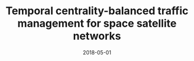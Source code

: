 ---
title: "Temporal centrality-balanced traffic management for space satellite networks"
authors:
- Zhang Zeqi
- Jiang Chunxiao
- Guo Song
- Qian Yi
- Ren Yong

date: "2018-05-01"
doi: ""

# Publication type.
# 1 = Conference paper; 2 = Journal article;
# 3 = Preprint Paper; 4 = Report; 5 = Book; 6 = Book section;
# 7 = Thesis; 8 = Patent
publication_types: ["2"]

# Publication name and optional abbreviated publication name.
publication: "*IEEE Transactions on Vehicular Technology*"
publication_short: "TVT"

url_pdf: https://ieeexplore.ieee.org/abstract/document/8241411
# url_code: ''
# url_dataset: ''
# url_poster: ''
# url_project: ''
# url_slides: ''
# url_video: ''

---